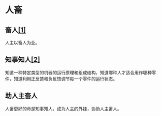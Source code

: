 # 人畜

## 畜人[[1]](./appendices/道德经.md)

人主以畜人为业。

## 知事知人[[2]](./appendices/长短经·大体篇.md)

知道一种特定类型的机器的运行原理和组成结构，知道哪种人才适合用作哪种零件，知道利用正反馈和负反馈调节每一个零件的运行状态。

## 助人主畜人

人畜更好的命是知事知人，成为人主的外挂，协助人主畜人。

